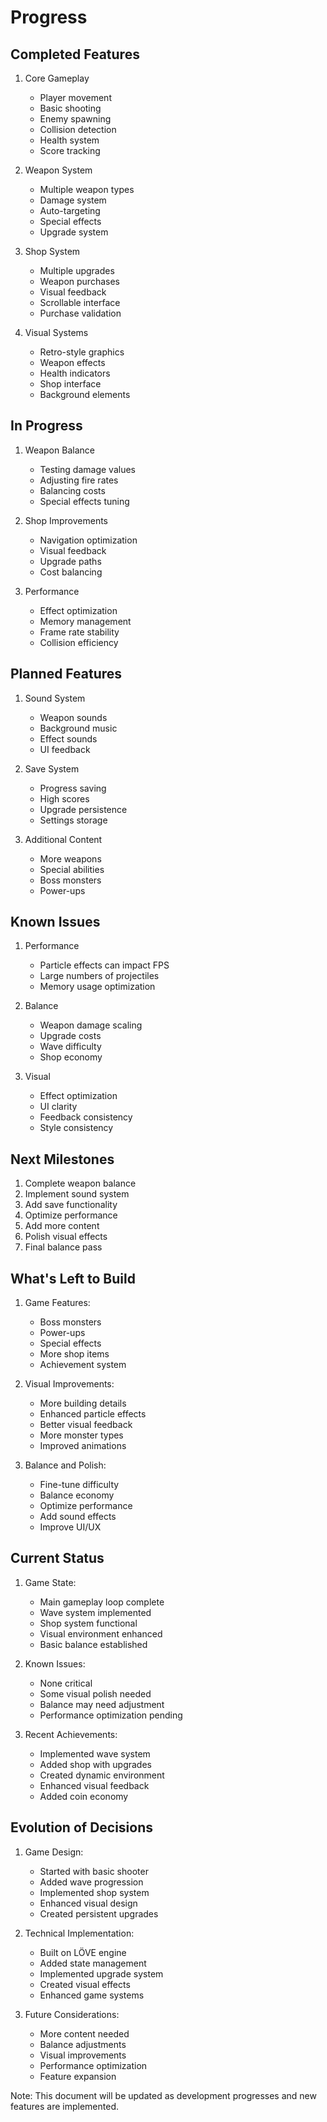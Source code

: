 # Progress

## Completed Features
1. Core Gameplay
   - Player movement
   - Basic shooting
   - Enemy spawning
   - Collision detection
   - Health system
   - Score tracking

2. Weapon System
   - Multiple weapon types
   - Damage system
   - Auto-targeting
   - Special effects
   - Upgrade system

3. Shop System
   - Multiple upgrades
   - Weapon purchases
   - Visual feedback
   - Scrollable interface
   - Purchase validation

4. Visual Systems
   - Retro-style graphics
   - Weapon effects
   - Health indicators
   - Shop interface
   - Background elements

## In Progress
1. Weapon Balance
   - Testing damage values
   - Adjusting fire rates
   - Balancing costs
   - Special effects tuning

2. Shop Improvements
   - Navigation optimization
   - Visual feedback
   - Upgrade paths
   - Cost balancing

3. Performance
   - Effect optimization
   - Memory management
   - Frame rate stability
   - Collision efficiency

## Planned Features
1. Sound System
   - Weapon sounds
   - Background music
   - Effect sounds
   - UI feedback

2. Save System
   - Progress saving
   - High scores
   - Upgrade persistence
   - Settings storage

3. Additional Content
   - More weapons
   - Special abilities
   - Boss monsters
   - Power-ups

## Known Issues
1. Performance
   - Particle effects can impact FPS
   - Large numbers of projectiles
   - Memory usage optimization

2. Balance
   - Weapon damage scaling
   - Upgrade costs
   - Wave difficulty
   - Shop economy

3. Visual
   - Effect optimization
   - UI clarity
   - Feedback consistency
   - Style consistency

## Next Milestones
1. Complete weapon balance
2. Implement sound system
3. Add save functionality
4. Optimize performance
5. Add more content
6. Polish visual effects
7. Final balance pass

## What's Left to Build
1. Game Features:
   - Boss monsters
   - Power-ups
   - Special effects
   - More shop items
   - Achievement system

2. Visual Improvements:
   - More building details
   - Enhanced particle effects
   - Better visual feedback
   - More monster types
   - Improved animations

3. Balance and Polish:
   - Fine-tune difficulty
   - Balance economy
   - Optimize performance
   - Add sound effects
   - Improve UI/UX

## Current Status
1. Game State:
   - Main gameplay loop complete
   - Wave system implemented
   - Shop system functional
   - Visual environment enhanced
   - Basic balance established

2. Known Issues:
   - None critical
   - Some visual polish needed
   - Balance may need adjustment
   - Performance optimization pending

3. Recent Achievements:
   - Implemented wave system
   - Added shop with upgrades
   - Created dynamic environment
   - Enhanced visual feedback
   - Added coin economy

## Evolution of Decisions
1. Game Design:
   - Started with basic shooter
   - Added wave progression
   - Implemented shop system
   - Enhanced visual design
   - Created persistent upgrades

2. Technical Implementation:
   - Built on LÖVE engine
   - Added state management
   - Implemented upgrade system
   - Created visual effects
   - Enhanced game systems

3. Future Considerations:
   - More content needed
   - Balance adjustments
   - Visual improvements
   - Performance optimization
   - Feature expansion

Note: This document will be updated as development progresses and new features are implemented. 